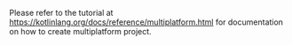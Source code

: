 Please refer to the tutorial at https://kotlinlang.org/docs/reference/multiplatform.html for documentation on how to create multiplatform project.
